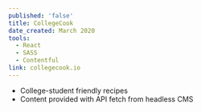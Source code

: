 ```yaml
---
published: 'false'
title: CollegeCook
date_created: March 2020
tools:
  - React
  - SASS
  - Contentful
link: collegecook.io
---
```

* College-student friendly recipes
* Content provided with API fetch from headless CMS